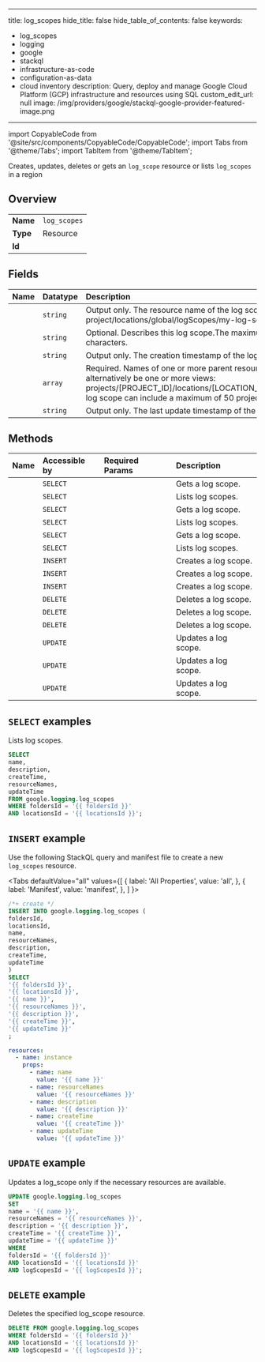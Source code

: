 
---
title: log_scopes
hide_title: false
hide_table_of_contents: false
keywords:
  - log_scopes
  - logging
  - google
  - stackql
  - infrastructure-as-code
  - configuration-as-data
  - cloud inventory
description: Query, deploy and manage Google Cloud Platform (GCP) infrastructure and resources using SQL
custom_edit_url: null
image: /img/providers/google/stackql-google-provider-featured-image.png
---

import CopyableCode from '@site/src/components/CopyableCode/CopyableCode';
import Tabs from '@theme/Tabs';
import TabItem from '@theme/TabItem';

Creates, updates, deletes or gets an <code>log_scope</code> resource or lists <code>log_scopes</code> in a region

## Overview
<table><tbody>
<tr><td><b>Name</b></td><td><code>log_scopes</code></td></tr>
<tr><td><b>Type</b></td><td>Resource</td></tr>
<tr><td><b>Id</b></td><td><CopyableCode code="google.logging.log_scopes" /></td></tr>
</tbody></table>

## Fields
| Name | Datatype | Description |
|:-----|:---------|:------------|
| <CopyableCode code="name" /> | `string` | Output only. The resource name of the log scope.For example:projects/my-project/locations/global/logScopes/my-log-scope |
| <CopyableCode code="description" /> | `string` | Optional. Describes this log scope.The maximum length of the description is 8000 characters. |
| <CopyableCode code="createTime" /> | `string` | Output only. The creation timestamp of the log scope. |
| <CopyableCode code="resourceNames" /> | `array` | Required. Names of one or more parent resources: projects/[PROJECT_ID]May alternatively be one or more views: projects/[PROJECT_ID]/locations/[LOCATION_ID]/buckets/[BUCKET_ID]/views/[VIEW_ID]A log scope can include a maximum of 50 projects and a maximum of 100 resources in total. |
| <CopyableCode code="updateTime" /> | `string` | Output only. The last update timestamp of the log scope. |

## Methods
| Name | Accessible by | Required Params | Description |
|:-----|:--------------|:----------------|:------------|
| <CopyableCode code="folders_locations_log_scopes_get" /> | `SELECT` | <CopyableCode code="foldersId, locationsId, logScopesId" /> | Gets a log scope. |
| <CopyableCode code="folders_locations_log_scopes_list" /> | `SELECT` | <CopyableCode code="foldersId, locationsId" /> | Lists log scopes. |
| <CopyableCode code="organizations_locations_log_scopes_get" /> | `SELECT` | <CopyableCode code="locationsId, logScopesId, organizationsId" /> | Gets a log scope. |
| <CopyableCode code="organizations_locations_log_scopes_list" /> | `SELECT` | <CopyableCode code="locationsId, organizationsId" /> | Lists log scopes. |
| <CopyableCode code="projects_locations_log_scopes_get" /> | `SELECT` | <CopyableCode code="locationsId, logScopesId, projectsId" /> | Gets a log scope. |
| <CopyableCode code="projects_locations_log_scopes_list" /> | `SELECT` | <CopyableCode code="locationsId, projectsId" /> | Lists log scopes. |
| <CopyableCode code="folders_locations_log_scopes_create" /> | `INSERT` | <CopyableCode code="foldersId, locationsId" /> | Creates a log scope. |
| <CopyableCode code="organizations_locations_log_scopes_create" /> | `INSERT` | <CopyableCode code="locationsId, organizationsId" /> | Creates a log scope. |
| <CopyableCode code="projects_locations_log_scopes_create" /> | `INSERT` | <CopyableCode code="locationsId, projectsId" /> | Creates a log scope. |
| <CopyableCode code="folders_locations_log_scopes_delete" /> | `DELETE` | <CopyableCode code="foldersId, locationsId, logScopesId" /> | Deletes a log scope. |
| <CopyableCode code="organizations_locations_log_scopes_delete" /> | `DELETE` | <CopyableCode code="locationsId, logScopesId, organizationsId" /> | Deletes a log scope. |
| <CopyableCode code="projects_locations_log_scopes_delete" /> | `DELETE` | <CopyableCode code="locationsId, logScopesId, projectsId" /> | Deletes a log scope. |
| <CopyableCode code="folders_locations_log_scopes_patch" /> | `UPDATE` | <CopyableCode code="foldersId, locationsId, logScopesId" /> | Updates a log scope. |
| <CopyableCode code="organizations_locations_log_scopes_patch" /> | `UPDATE` | <CopyableCode code="locationsId, logScopesId, organizationsId" /> | Updates a log scope. |
| <CopyableCode code="projects_locations_log_scopes_patch" /> | `UPDATE` | <CopyableCode code="locationsId, logScopesId, projectsId" /> | Updates a log scope. |

## `SELECT` examples

Lists log scopes.

```sql
SELECT
name,
description,
createTime,
resourceNames,
updateTime
FROM google.logging.log_scopes
WHERE foldersId = '{{ foldersId }}'
AND locationsId = '{{ locationsId }}'; 
```

## `INSERT` example

Use the following StackQL query and manifest file to create a new <code>log_scopes</code> resource.

<Tabs
    defaultValue="all"
    values={[
        { label: 'All Properties', value: 'all', },
        { label: 'Manifest', value: 'manifest', },
    ]
}>
<TabItem value="all">

```sql
/*+ create */
INSERT INTO google.logging.log_scopes (
foldersId,
locationsId,
name,
resourceNames,
description,
createTime,
updateTime
)
SELECT 
'{{ foldersId }}',
'{{ locationsId }}',
'{{ name }}',
'{{ resourceNames }}',
'{{ description }}',
'{{ createTime }}',
'{{ updateTime }}'
;
```
</TabItem>
<TabItem value="manifest">

```yaml
resources:
  - name: instance
    props:
      - name: name
        value: '{{ name }}'
      - name: resourceNames
        value: '{{ resourceNames }}'
      - name: description
        value: '{{ description }}'
      - name: createTime
        value: '{{ createTime }}'
      - name: updateTime
        value: '{{ updateTime }}'

```
</TabItem>
</Tabs>

## `UPDATE` example

Updates a log_scope only if the necessary resources are available.

```sql
UPDATE google.logging.log_scopes
SET 
name = '{{ name }}',
resourceNames = '{{ resourceNames }}',
description = '{{ description }}',
createTime = '{{ createTime }}',
updateTime = '{{ updateTime }}'
WHERE 
foldersId = '{{ foldersId }}'
AND locationsId = '{{ locationsId }}'
AND logScopesId = '{{ logScopesId }}';
```

## `DELETE` example

Deletes the specified log_scope resource.

```sql
DELETE FROM google.logging.log_scopes
WHERE foldersId = '{{ foldersId }}'
AND locationsId = '{{ locationsId }}'
AND logScopesId = '{{ logScopesId }}';
```
